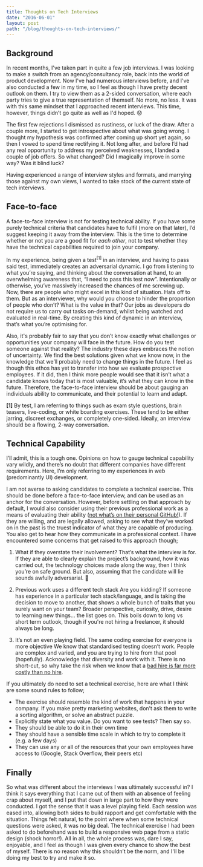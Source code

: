 ```yaml
---
title: Thoughts on Tech Interviews
date: "2016-06-01"
layout: post
path: "/blog/thoughts-on-tech-interviews/"
---
```


## Background

In recent months, I've taken part in quite a few job interviews. I was looking to make a switch from an agency/consultancy role, back into the world of product development. Now I've had numerous interviews before, and I've also conducted a few in my time, so I feel as though I have pretty decent outlook on them. I try to view them as a 2-sided conversation, where each party tries to give a true representation of themself. No more, no less. It was with this same mindset that I approached recent interviews. This time, however, things didn’t go quite as well as I'd hoped. 😞

The first few rejections I dismissed as rustiness, or luck of the draw. After a couple more, I started to get introspective about what was going wrong. I thought my hypothesis was confirmed after coming up short yet again, so then I vowed to spend time rectifying it. Not long after, and before I’d had any real opportunity to address my perceived weaknesses, I landed a couple of job offers. So what changed? Did I magically improve in some way? Was it blind luck?

Having experienced a range of interview styles and formats, and marrying those against my own views, I wanted to take stock of the current state of tech interviews.

## Face-to-face

A face-to-face interview is not for testing technical ability. If you have some purely technical criteria that candidates have to fulfil (more on that later), I’d suggest keeping it away from the interview. This is the time to determine whether or not you are a good fit for _each other_, not to test whether they have the technical capabilities required to join your company.

In my experience, being given a test<sup>[1]</sup> in an interview, and having to pass said test, immediately creates an adversarial dynamic. I go from listening to what you’re saying, and thinking about the conversation at hand, to an overwhelming awareness that, “I need to pass this test now”. Intentionally or otherwise, you’ve massively increased the chances of me screwing up. Now, there are people who might excel in this kind of situation. Hats off to them. But as an interviewer, why would you choose to hinder the proportion of people who don’t? What is the value in that? Our jobs as developers do not require us to carry out tasks on-demand, whilst being watched and evaluated in real-time. By creating this kind of dynamic in an interview, that’s what you’re optimising for.

Also, it's probably fair to say that you don’t know exactly what challenges or opportunities your company will face in the future. How do you test someone against that reality? The industry these days embraces the notion of uncertainty. We find the best solutions given what we know now, in the knowledge that we’ll probably need to change things in the future. I feel as though this ethos has yet to transfer into how we evaluate prospective employees. If it did, then I think more people would see that it isn’t what a candidate knows today that is most valuable, it’s what they can know in the future. Therefore, the face-to-face interview should be about gauging an individuals ability to communicate, and their potential to learn and adapt.

__[1]__ By test, I am referring to things such as exam style questions, brain teasers, live-coding, or white boarding exercises. These tend to be either jarring, discreet exchanges, or completely one-sided. Ideally, an interview should be a flowing, 2-way conversation.

## Technical Capability

I’ll admit, this is a tough one. Opinions on how to gauge technical capability vary wildly, and there’s no doubt that different companies have different requirements. Here, I’m only referring to my experiences in web (predominantly UI) development.

I am not averse to asking candidates to complete a technical exercise. This should be done before a face-to-face interview, and can be used as an anchor for the conversation. However, before settling on that approach by default, I would also consider using their previous professional work as a means of evaluating their ability ([not what’s on their personal GitHub!](https://blog.jcoglan.com/2013/11/15/why-github-is-not-your-cv/)). If they are willing, and are legally allowed, asking to see what they’ve worked on in the past is the truest indicator of what they are capable of producing. You also get to hear how they communicate in a professional context. I have encountered some concerns that get raised to this approach though;

1. What if they overstate their involvement?
That’s what the interview is for. If they are able to clearly explain the project’s background, how it was carried out, the technology choices made along the way, then I think you’re on safe ground. But also, assuming that the candidate will lie sounds awfully adversarial. 🤔

2. Previous work uses a different tech stack
Are you kidding? If someone has experience in a particular tech stack/language, and is taking the decision to move to another, that shows a whole bunch of traits that you surely want on your team? Broader perspective, curiosity, drive, desire to learning new things… the list goes on. This boils down to long vs short term outlook, though if you're not hiring a freelancer, it should always be long.

3. It’s not an even playing field. The same coding exercise for everyone is more objective
We know that standardised testing doesn’t work. People are complex and varied, and you are trying to hire from that pool (hopefully). Acknowledge that diversity and work with it. There is no short-cut, so why take the risk when we know that a [bad hire is far more costly than no hire](https://www.linkedin.com/pulse/20130716151946-2967511-the-high-costs-of-a-bad-hire-and-how-to-avoid-them).

If you ultimately do need to set a technical exercise, here are what I think are some sound rules to follow;

- The exercise should resemble the kind of work that happens in your company. If you make pretty marketing websites, don’t ask them to write a sorting algorithm, or solve an abstract puzzle.
- Explicitly state what you value. Do you want to see tests? Then say so.
- They should be able to do it in their own time
- They should have a sensible time scale in which to try to complete it (e.g. a few days)
- They can use any or all of the resources that your own employees have access to (Google, Stack Overflow, their peers etc)

## Finally

So what was different about the interviews I was ultimately successful in? I think it says everything that I came out of them with an absence of feeling crap about myself, and I put that down in large part to how they were conducted. I got the sense that it was a level playing field. Each session was eased into, allowing both sides to build rapport and get comfortable with the situation. Things felt natural, to the point where when some technical questions were asked, it was no big deal. The technical exercise I had been asked to do beforehand was to build a responsive web page from a static design (shock horror!). All in all, the whole process was, dare I say, enjoyable, and I feel as though I was given every chance to show the best of myself. There is no reason why this shouldn’t be the norm, and I'll be doing my best to try and make it so.
